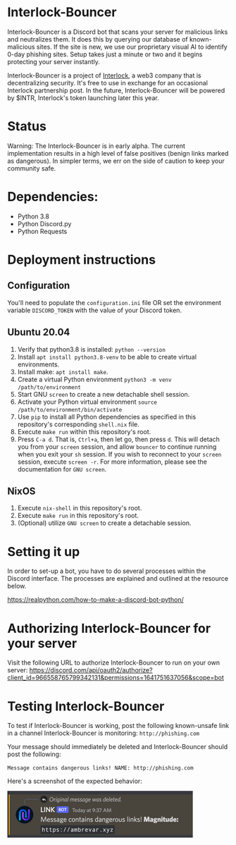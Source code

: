 # Interlock-Bouncer
Interlock-Bouncer is a Discord bot that scans your server for malicious
links and neutralizes them. It does this by querying our database of
known-malicious sites. If the site is new, we use our proprietary visual
AI to identify 0-day phishing sites. Setup takes just a minute or two
and it begins protecting your server instantly.

Interlock-Bouncer is a project of [Interlock](https://www.interlock.network/),
a web3 company that is decentralizing security. It's free to use in
exchange for an occasional Interlock partnership post. In the future,
Interlock-Bouncer will be powered by $INTR, Interlock's token launching
later this year.

# Status
Warning: The Interlock-Bouncer is in early alpha. The current
implementation results in a high level of false positives (benign
links marked as dangerous). In simpler terms, we err on the side of
caution to keep your community safe.

# Dependencies:

- Python 3.8
- Python Discord.py
- Python Requests

# Deployment instructions

## Configuration

You'll need to populate the `configuration.ini` file OR set the
environment variable `DISCORD_TOKEN` with the value of your Discord
token.

## Ubuntu 20.04

1. Verify that python3.8 is installed: `python --version`
2. Install `apt install python3.8-venv` to be able to create virtual environments.
3. Install make: `apt install make`.
4. Create a virtual Python environment `python3 -m venv /path/to/environment`
5. Start GNU `screen` to create a new detachable shell session.
6. Activate your Python virtual environment `source /path/to/environment/bin/activate`
7. Use `pip` to install all Python dependencies as specified in this
   repository's corresponding `shell.nix` file.
8. Execute `make run` within this repository's root.
9. Press `C-a d`. That is, `Ctrl+a`, then let go, then press `d`. This
   will detach you from your `screen` session, and allow `bouncer` to
   continue running when you exit your `sh` session. If you wish to
   reconnect to your `screen` session, execute `screen -r`. For more
   information, please see the documentation for `GNU screen`.

## NixOS

1. Execute `nix-shell` in this repository's root.
2. Execute `make run` in this repository's root.
3. (Optional) utilize `GNU screen` to create a detachable session.

# Setting it up

In order to set-up a bot, you have to do several processes within the
Discord interface. The processes are explained and outlined at the
resource below.

https://realpython.com/how-to-make-a-discord-bot-python/

# Authorizing Interlock-Bouncer for your server

Visit the following URL to authorize Interlock-Bouncer to run on your own
server:
https://discord.com/api/oauth2/authorize?client_id=966558765799342131&permissions=1641751637056&scope=bot

# Testing Interlock-Bouncer

To test if Interlock-Bouncer is working, post the following
known-unsafe link in a channel Interlock-Bouncer is monitoring:
`http://phishing.com`

Your message should immediately be deleted and Interlock-Bouncer
should post the following:

```
Message contains dangerous links! NAME: http://phishing.com
```

Here's a screenshot of the expected behavior:

<img width="421" alt="Interlock-Bouncer reacting to a malicious link" src="reaction.png">

